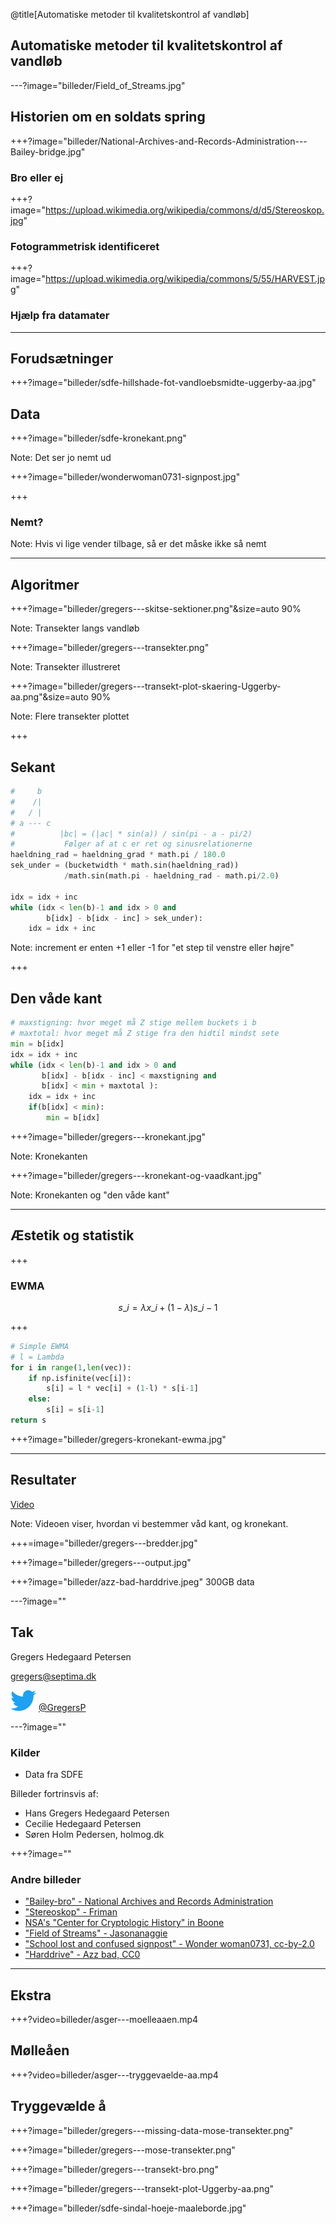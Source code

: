 @title[Automatiske metoder til kvalitetskontrol af vandløb]

<!-- Uggerby å - Fotograf: Søren Holm Pedersen, holmog.dk-->
## Automatiske metoder til kvalitetskontrol af vandløb

---?image="billeder/Field_of_Streams.jpg"

## Historien om en soldats spring

+++?image="billeder/National-Archives-and-Records-Administration---Bailey-bridge.jpg"
### Bro eller ej
<!-- Sort/hvid Kampvogn og bro -->


+++?image="https://upload.wikimedia.org/wikipedia/commons/d/d5/Stereoskop.jpg"
<!-- Fotogrammetri-bænk -->
### Fotogrammetrisk identificeret


+++?image="https://upload.wikimedia.org/wikipedia/commons/5/55/HARVEST.jpg"
<!-- Gammel datamat -->
### Hjælp fra datamater



<!-- SAMMENBINDING? -->

---
## Forudsætninger


+++?image="billeder/sdfe-hillshade-fot-vandloebsmidte-uggerby-aa.jpg"
## Data

+++?image="billeder/sdfe-kronekant.png"

Note:
Det ser jo nemt ud

+++?image="billeder/wonderwoman0731-signpost.jpg"


+++
### Nemt?

Note:
Hvis vi lige vender tilbage, så er det måske ikke så nemt


---
## Algoritmer


+++?image="billeder/gregers---skitse-sektioner.png"&size=auto 90%

Note:
Transekter langs vandløb

+++?image="billeder/gregers---transekter.png"

Note:
Transekter illustreret

+++?image="billeder/gregers---transekt-plot-skaering-Uggerby-aa.png"&size=auto 90%

Note:
Flere transekter plottet


+++
## Sekant

```python
#     b
#    /|
#   / |
# a --- c
#          |bc| = (|ac| * sin(a)) / sin(pi - a - pi/2)
#           Følger af at c er ret og sinusrelationerne
haeldning_rad = haeldning_grad * math.pi / 180.0
sek_under = (bucketwidth * math.sin(haeldning_rad)) 
            /math.sin(math.pi - haeldning_rad - math.pi/2.0)

idx = idx + inc
while (idx < len(b)-1 and idx > 0 and
        b[idx] - b[idx - inc] > sek_under):
    idx = idx + inc
```

Note:
increment er enten +1 eller -1 for "et step til venstre eller højre"

+++
## Den våde kant
```python
# maxstigning: hvor meget må Z stige mellem buckets i b
# maxtotal: hvor meget må Z stige fra den hidtil mindst sete
min = b[idx]
idx = idx + inc
while (idx < len(b)-1 and idx > 0 and 
       b[idx] - b[idx - inc] < maxstigning and 
       b[idx] < min + maxtotal ):
    idx = idx + inc
    if(b[idx] < min):
        min = b[idx]
```

+++?image="billeder/gregers---kronekant.jpg"

Note:
Kronekanten


+++?image="billeder/gregers---kronekant-og-vaadkant.jpg"

Note:
Kronekanten og "den våde kant"


---
## Æstetik og statistik



+++
### EWMA

$$s\_{i} = \lambda x\_{i} + (1-\lambda) s\_{i-1}$$


+++
```python
# Simple EWMA
# l = Lambda
for i in range(1,len(vec)):
    if np.isfinite(vec[i]):
        s[i] = l * vec[i] + (1-l) * s[i-1]
    else:
        s[i] = s[i-1]
return s

```

+++?image="billeder/gregers-kronekant-ewma.jpg"

---
## Resultater

[Video](file:///home/gregers/Git/GregersP_presentations/assets/finderskeepers_animation.html)

Note:
Videoen viser, hvordan vi bestemmer våd kant, og kronekant.

+++=image="billeder/gregers---bredder.jpg"


+++?image="billeder/gregers---output.jpg"


+++?image="billeder/azz-bad-harddrive.jpeg"
300GB data


---?image="" 
<!-- billeder/sdfe-sindal-hoeje-maaleborde.jpg-->
## Tak

Gregers Hedegaard Petersen

gregers@septima.dk

<p>
<span>
<img border="0" src="https://raw.githubusercontent.com/bjornharrtell/presentations/master/assets/images/twitter.png" alt="Twitter">
</span>
<span>
<a href="https://twitter.com/GregersP">@GregersP</a>
</span>
</p>


---?image=""
### Kilder

- Data fra SDFE

Billeder fortrinsvis af:
- Hans Gregers Hedegaard Petersen
- Cecilie Hedegaard Petersen
- Søren Holm Pedersen, holmog.dk

+++?image=""
### Andre billeder
- ["Bailey-bro" - National Archives and Records Administration](https://da.wikipedia.org/)
- ["Stereoskop" - Friman](https://commons.wikimedia.org/wiki/File:Stereoskop.jpg)
- [NSA's "Center for Cryptologic History" in Boone](https://commons.wikimedia.org/wiki/File:HARVEST.jpg)
- ["Field of Streams" - Jasonanaggie](https://commons.wikimedia.org/wiki/File:Field_of_Streams_(6997132076).jpg)
- ["School lost and confused signpost" - Wonder woman0731, cc-by-2.0](https://www.flickr.com/photos/wildrose115/23173416364)
- ["Harddrive" - Azz bad, CC0](https://www.pexels.com/photo/analogue-business-close-up-computer-117729/)




---
## Ekstra

+++?video=billeder/asger---moelleaaen.mp4
## Mølleåen

+++?video=billeder/asger---tryggevaelde-aa.mp4
## Tryggevælde å


+++?image="billeder/gregers---missing-data-mose-transekter.png"


+++?image="billeder/gregers---mose-transekter.png"

+++?image="billeder/gregers---transekt-bro.png"

+++?image="billeder/gregers---transekt-plot-Uggerby-aa.png"

+++?image="billeder/sdfe-sindal-hoeje-maaleborde.jpg"

